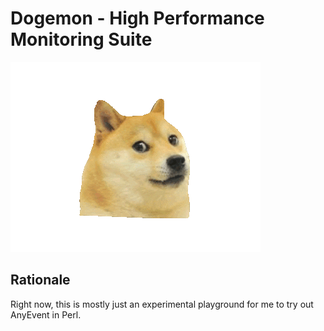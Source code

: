 Dogemon - High Performance Monitoring Suite
===========================================
![alt tag](img/doge.png)
## Rationale

Right now, this is mostly just an experimental playground for me to try out AnyEvent in Perl.

